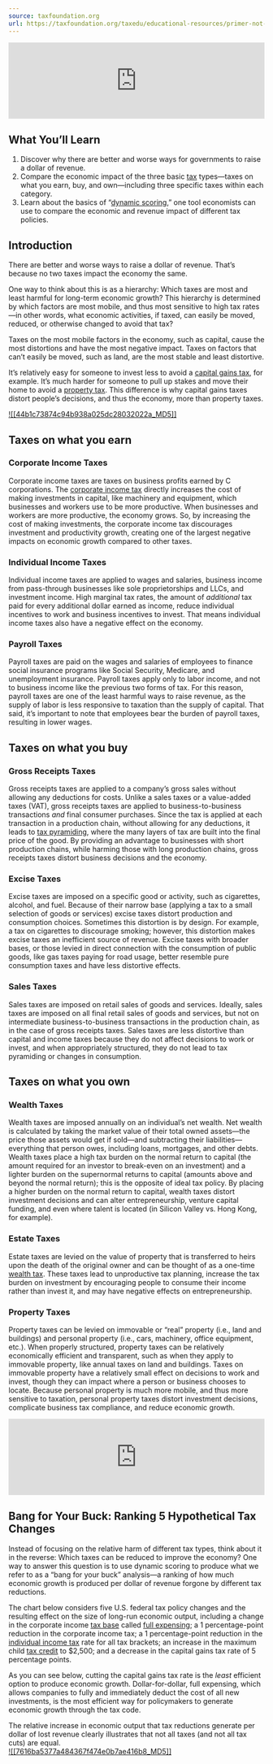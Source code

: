 ```yaml
---
source: taxfoundation.org
url: https://taxfoundation.org/taxedu/educational-resources/primer-not-all-taxes-are-created-equal/
---
```


<iframe src="https://www.youtube.com/embed/mV8maO1436Y" width="100%" frameborder="0" allowfullscreen="allowfullscreen"><span data-mce-type="bookmark" style="display: inline-block; width: 0px; overflow: hidden; line-height: 0;" class="mce_SELRES_start">&#65279;</span></iframe>

## What You’ll Learn

1.  Discover why there are better and worse ways for governments to raise a dollar of revenue.
2.  Compare the economic impact of the three basic [tax](https://taxfoundation.org/taxedu/glossary/tax/) types—taxes on what you earn, buy, and own—including three specific taxes within each category.
3.  Learn about the basics of “[dynamic scoring](https://taxfoundation.org/taxedu/glossary/dynamic-scoring/),” one tool economists can use to compare the economic and revenue impact of different tax policies.

## Introduction

There are better and worse ways to raise a dollar of revenue. That’s because no two taxes impact the economy the same.

One way to think about this is as a hierarchy: Which taxes are most and least harmful for long-term economic growth? This hierarchy is determined by which factors are most mobile, and thus most sensitive to high tax rates—in other words, what economic activities, if taxed, can easily be moved, reduced, or otherwise changed to avoid that tax?

Taxes on the most mobile factors in the economy, such as capital, cause the most distortions and have the most negative impact. Taxes on factors that can’t easily be moved, such as land, are the most stable and least distortive.

It’s relatively easy for someone to invest less to avoid a [capital gains tax](https://taxfoundation.org/taxedu/glossary/capital-gains-tax/), for example. It’s much harder for someone to pull up stakes and move their home to avoid a [property tax](https://taxfoundation.org/taxedu/glossary/property-tax/). This difference is why capital gains taxes distort people’s decisions, and thus the economy, more than property taxes.

[![[44b1c73874c94b938a025dc28032022a_MD5]]](https://taxfoundation.org/wp-content/uploads/2020/07/A-Hierarchy-of-Tax-Types-01.png)

## Taxes on what you earn

### **Corporate Income Taxes**

Corporate income taxes are taxes on business profits earned by C corporations. The [corporate income tax](https://taxfoundation.org/taxedu/glossary/corporate-income-tax-cit/) directly increases the cost of making investments in capital, like machinery and equipment, which businesses and workers use to be more productive. When businesses and workers are more productive, the economy grows. So, by increasing the cost of making investments, the corporate income tax discourages investment and productivity growth, creating one of the largest negative impacts on economic growth compared to other taxes.

### **Individual Income Taxes**

Individual income taxes are applied to wages and salaries, business income from pass-through businesses like sole proprietorships and LLCs, and investment income. High marginal tax rates, the amount of _additional_ tax paid for every additional dollar earned as income, reduce individual incentives to work and business incentives to invest. That means individual income taxes also have a negative effect on the economy.

### **Payroll Taxes**

Payroll taxes are paid on the wages and salaries of employees to finance social insurance programs like Social Security, Medicare, and unemployment insurance. Payroll taxes apply only to labor income, and not to business income like the previous two forms of tax. For this reason, payroll taxes are one of the least harmful ways to raise revenue, as the supply of labor is less responsive to taxation than the supply of capital. That said, it’s important to note that employees bear the burden of payroll taxes, resulting in lower wages.

## Taxes on what you buy

### **Gross Receipts Taxes**

Gross receipts taxes are applied to a company’s gross sales without allowing any deductions for costs. Unlike a sales taxes or a value-added taxes (VAT), gross receipts taxes are applied to business-to-business transactions _and_ final consumer purchases. Since the tax is applied at each transaction in a production chain, without allowing for any deductions, it leads to [tax pyramiding](https://taxfoundation.org/taxedu/glossary/tax-pyramiding/), where the many layers of tax are built into the final price of the good. By providing an advantage to businesses with short production chains, while harming those with long production chains, gross receipts taxes distort business decisions and the economy.

### **Excise Taxes**

Excise taxes are imposed on a specific good or activity, such as cigarettes, alcohol, and fuel. Because of their narrow base (applying a tax to a small selection of goods or services) excise taxes distort production and consumption choices. Sometimes this distortion is by design. For example, a tax on cigarettes to discourage smoking; however, this distortion makes excise taxes an inefficient source of revenue. Excise taxes with broader bases, or those levied in direct connection with the consumption of public goods, like gas taxes paying for road usage, better resemble pure consumption taxes and have less distortive effects.

### **Sales Taxes**

Sales taxes are imposed on retail sales of goods and services. Ideally, sales taxes are imposed on all final retail sales of goods and services, but not on intermediate business-to-business transactions in the production chain, as in the case of gross receipts taxes. Sales taxes are less distortive than capital and income taxes because they do not affect decisions to work or invest, and when appropriately structured, they do not lead to tax pyramiding or changes in consumption.

## Taxes on what you own

### **Wealth Taxes**

Wealth taxes are imposed annually on an individual’s net wealth. Net wealth is calculated by taking the market value of their total owned assets—the price those assets would get if sold—and subtracting their liabilities—everything that person owes, including loans, mortgages, and other debts. Wealth taxes place a high tax burden on the normal return to capital (the amount required for an investor to break-even on an investment) and a lighter burden on the supernormal returns to capital (amounts above and beyond the normal return); this is the opposite of ideal tax policy. By placing a higher burden on the normal return to capital, wealth taxes distort investment decisions and can alter entrepreneurship, venture capital funding, and even where talent is located (in Silicon Valley vs. Hong Kong, for example).

### **Estate Taxes**

Estate taxes are levied on the value of property that is transferred to heirs upon the death of the original owner and can be thought of as a one-time [wealth tax](https://taxfoundation.org/taxedu/glossary/wealth-tax/). These taxes lead to unproductive tax planning, increase the tax burden on investment by encouraging people to consume their income rather than invest it, and may have negative effects on entrepreneurship.

### **Property Taxes**

Property taxes can be levied on immovable or “real” property (i.e., land and buildings) and personal property (i.e., cars, machinery, office equipment, etc.). When properly structured, property taxes can be relatively economically efficient and transparent, such as when they apply to immovable property, like annual taxes on land and buildings. Taxes on immovable property have a relatively small effect on decisions to work and invest, though they can impact where a person or business chooses to locate. Because personal property is much more mobile, and thus more sensitive to taxation, personal property taxes distort investment decisions, complicate business tax compliance, and reduce economic growth.  
<iframe src="https://www.youtube.com/embed/sCdIII599iQ" width="100%" frameborder="0" allowfullscreen="allowfullscreen"><span data-mce-type="bookmark" style="display: inline-block; width: 0px; overflow: hidden; line-height: 0;" class="mce_SELRES_start">&#65279;</span></iframe>

## Bang for Your Buck: Ranking 5 Hypothetical Tax Changes

Instead of focusing on the relative harm of different tax types, think about it in the reverse: Which taxes can be reduced to improve the economy? One way to answer this question is to use dynamic scoring to produce what we refer to as a “bang for your buck” analysis—a ranking of how much economic growth is produced per dollar of revenue forgone by different tax reductions.

The chart below considers five U.S. federal tax policy changes and the resulting effect on the size of long-run economic output, including a change in the corporate income [tax base](https://taxfoundation.org/taxedu/glossary/tax-base/) called [full expensing](https://taxfoundation.org/taxedu/glossary/full-expensing/); a 1 percentage-point reduction in the corporate income tax; a 1 percentage-point reduction in the [individual income tax](https://taxfoundation.org/taxedu/glossary/individual-income-tax/) rate for all tax brackets; an increase in the maximum child [tax credit](https://taxfoundation.org/taxedu/glossary/tax-credit/) to $2,500; and a decrease in the capital gains tax rate of 5 percentage points.

As you can see below, cutting the capital gains tax rate is the _least_ efficient option to produce economic growth. Dollar-for-dollar, full expensing, which allows companies to fully and immediately deduct the cost of all new investments, is the most efficient way for policymakers to generate economic growth through the tax code.

The relative increase in economic output that tax reductions generate per dollar of lost revenue clearly illustrates that not all taxes (and not all tax cuts) are equal.  
[![[7616ba5377a484367f474e0b7ae416b8_MD5]]](https://taxfoundation.org/wp-content/uploads/2020/07/Tax-Basics-Full-Expensing-Bang-for-Buck.png)
